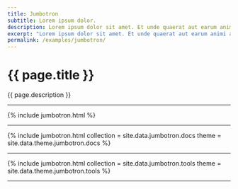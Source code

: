 ```yaml
---
title: Jumbotron
subtitle: Lorem ipsum dolor.
description: Lorem ipsum dolor sit amet. Et unde quaerat aut earum animi aut explicabo saepe qui quibusdam accusamus ut velit asperiores vel natus temporibus. Qui sapiente saepe qui totam saepe est suscipit quia vel error provident cum omnis eius aut galisum rem nulla dolor? Qui internos voluptas est nulla odit est temporibus expedita eos quidem cumque. Ea voluptates eligendi quo rerum libero et molestiae harum vel fugit magni et cupiditate optio At quia consequuntur ut exercitationem laboriosam. Cum blanditiis voluptatibus At amet sunt At quia deleniti id quibusdam neque ut odio placeat.
excerpt: "Lorem ipsum dolor sit amet. Et unde quaerat aut earum animi aut explicabo saepe qui quibusdam accusamus ut velit asperiores vel natus temporibus."
permalink: /examples/jumbotron/
---
```


<h1>{{ page.title }}</h1>
<p class = "text-justify">{{ page.description }}</p>
<hr/>
{% include jumbotron.html %}
<hr/>
{% include jumbotron.html collection = site.data.jumbotron.docs  theme = site.data.theme.jumbotron.docs %}
<hr/>
{% include jumbotron.html collection = site.data.jumbotron.tools  theme = site.data.theme.jumbotron.tools %}
<hr/>
